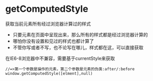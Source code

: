 # getComputedStyle

获取当前元素所有经过浏览器计算过的样式

- 只要元素在页面中呈现出来，那么所有的样式都是经过浏览器计算的
- 哪怕你没有设置和见过的样式也都计算了
- 不管你写或者不写，也不论写在哪儿，样式都在这，可以直接获取

在IE6-8浏览器中不兼容，需要基于currentStyle来获取

```JS
//=>第一个参数是操作的元素，第二个参数是元素的伪类:after/:before 
window.getComputedStyle([elment],null)
```

